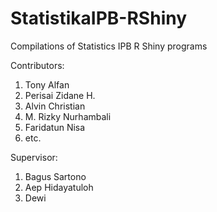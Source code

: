 # StatistikaIPB-RShiny
Compilations of Statistics IPB R Shiny programs

Contributors:
1. Tony Alfan
2. Perisai Zidane H.
3. Alvin Christian
4. M. Rizky Nurhambali
5. Faridatun Nisa
6. etc.

Supervisor:
1. Bagus Sartono
2. Aep Hidayatuloh
3. Dewi
